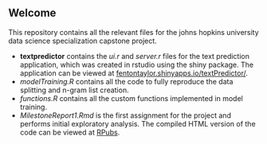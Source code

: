 ## Welcome

This repository contains all the relevant files for the johns hopkins university data science specialization capstone project.

- **textpredictor** contains the *ui.r* and *server.r* files for the text prediction application, which was created in rstudio using the shiny package. The application can be viewed at [fentontaylor.shinyapps.io/textPredictor/](https://fentontaylor.shinyapps.io/textPredictor/).
- *modelTraining.R* contains all the code to fully reproduce the data splitting and n-gram list creation.
- *functions.R* contains all the custom functions implemented in model training.
- *MilestoneReport1.Rmd* is the first assignment for the project and performs initial exploratory analysis. The compiled HTML version of the code can be viewed at [RPubs](http://rpubs.com/fentontaylor/251753).